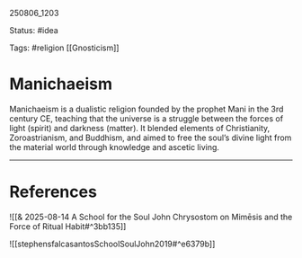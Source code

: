 
250806_1203

Status: #idea

Tags: #religion [[Gnosticism]]
# Manichaeism

Manichaeism is a dualistic religion founded by the prophet Mani in the 3rd century CE, teaching that the universe is a struggle between the forces of light (spirit) and darkness (matter). It blended elements of Christianity, Zoroastrianism, and Buddhism, and aimed to free the soul’s divine light from the material world through knowledge and ascetic living.

---
# References
![[& 2025-08-14 A School for the Soul John Chrysostom on Mimēsis and the Force of Ritual Habit#^3bb135]]


![[stephensfalcasantosSchoolSoulJohn2019#^e6379b]]